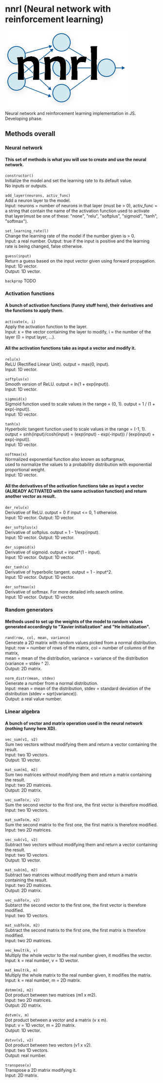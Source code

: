 # nnrl (Neural network with reinforcement learning)
![alt text](logo.png)

Neural network and reinforcement learning implementation in JS.\
Developing phase.

## Methods overall
### Neural network
#### This set of methods is what you will use to create and use the neural network.
```constructor()```\
Initialize the model and set the learning rate to its default value.\
No inputs or outputs.

```add_layer(neurons, activ_func)```\
Add a neuron layer to the model.\
Input: neurons = number of neurons in that layer (must be > 0), activ_func = a string that contain the name of the activation function used to activate that layer(must be one of these: "none", "relu", "softplus", "sigmoid", "tanh", "softmax"). 

```set_learning_rate(l)```\
Change the learning rate of the model if the number given is > 0.\
Input: a real number. Output: true if the input is positive and the learning rate is being changed, false otherwise.

```guess(input)```\
Return a guess based on the input vector given using forward propagation.\
Input: 1D vector.\
Output: 1D vector.

```backprop``` TODO

### Activation functions
#### A bunch of activation functions (funny stuff here), their derivatives and the functions to apply them.
```activate(x, i)```\
Apply the activation function to the layer.\
Input: x = the vector containing the layer to modify, i = the number of the layer (0 = input layer, ...).

#### All the activation functions take as input a vector and modify it.
```relu(x)```\
ReLU (Rectified Linear Unit). output = max(0, input).\
Input: 1D vector.

```softplus(x)```\
Smooth version of ReLU. output = ln(1 + exp(input)).\
Input: 1D vector.

```sigmoid(x)```\
Sigmoid function used to scale values in the range = (0, 1). output = 1 / (1 + exp(-input)).\
Input: 1D vector.

```tanh(x)```\
Hyperbolic tangent function used to scale values in the range = (-1, 1).\
output = sinh(input)/cosh(input) = (exp(input) - exp(-input)) / (exp(input) + exp(-input)).\
Input: 1D vector.

```softmax(x)```\
Normalized exponential function also known as softargmax,\
used to normalize the values to a probability distribution with exponential proportional weight.\
Input: 1D vector.

#### All the derivatives of the activation functions take as input a vector (ALREADY ACTIVATED with the same activation function) and return another vector as result.
```der_relu(x)```\
Derivative of ReLU. output = 0 if input <= 0, 1 otherwise.\
Input: 1D vector. Output: 1D vector.

```der_softplus(x)```\
Derivative of softplus. output = 1 - 1/exp(input). \
Input: 1D vector. Output: 1D vector.

```der_sigmoid(x)```\
Derivative of sigmoid. output = input*(1 - input).\
Input: 1D vector. Output: 1D vector.

```der_tanh(x)```\
Derivative of hyperbolic tangent. output = 1 - input^2.\
Input: 1D vector. Output: 1D vector.

```der_softmax(x)```\
Derivative of softmax. For more detailed info search online.\
Input: 1D vector. Output: 1D vector.

### Random generators
#### Methods used to set up the weights of the model to random values generated accordingly to "Xavier initialization" and "He initialization".
```rand(row, col, mean, variance)```\
Generate a 2D matrix with random values picked from a normal distribution.\
Input: row = number of rows of the matrix, col = number of columns of the matrix,\
mean = mean of the distribution, variance = variance of the distribution (variance = stdev ^ 2).\
Output: 2D matrix.

```norm_distr(mean, stdev)```\
Generate a number from a normal distribution.\
Input: mean = mean of the distribution, stdev = standard deviation of the distribution (stdev = sqrt(variance)).\
Output: a real value number.

### Linear algebra
#### A bunch of vector and matrix operation used in the neural network (nothing funny here XD).
```vec_sum(v1, v2)```\
Sum two vectors without modifying them and return a vector containing the result.\
Input: two 1D vectors.\
Output: 1D vector.

```mat_sum(m1, m2)```\
Sum two matrices without modifying them and return a matrix containing the result.\
Input: two 2D matrices.\
Output: 2D matrix.

```vec_sumTo(v, v2)```\
Sum the second vector to the first one, the first vector is therefore modified.\
Input: two 1D vectors.

```mat_sumTo(m, m2)```\
Sum the second matrix to the first one, the first matrix is therefore modified.\
Input: two 2D matrices.

```vec_sub(v1, v2)```\
Subtract two vectors without modifying them and return a vector containing the result.\
Input: two 1D vectors.\
Output: 1D vector.

```mat_sub(m1, m2)```\
Subtract two matrices without modifying them and return a matrix containing the result.\
Input: two 2D matrices.\
Output: 2D matrix.

```vec_subTo(v, v2)```\
Subtarct the second vector to the first one, the first vector is therefore modified.\
Input: two 1D vectors.

```mat_subTo(m, m2)```\
Subtract the second matrix to the first one, the first matrix is therefore modified.\
Input: two 2D matrices.

```vec_kmult(k, v)```\
Multiply the whole vector to the real number given, it modifies the vector.\
Input: k = real number, v = 1D vector.

```mat_kmult(k, m)```\
Multiply the whole matrix to the real number given, it modifies the matrix.\
Input: k = real number, m = 2D matrix.

```dotmm(m1, m2)```\
Dot product between two matrices (m1 x m2).\
Input: two 2D matrices.\
Output: 2D matrix.

```dotvm(v, m)```\
Dot product between a vector and a matrix (v x m).\
Input: v = 1D vector, m = 2D matrix.\
Output: 1D vector.

```dotvv(v1, v2)```\
Dot product between two vectors (v1 x v2).\
Input: two 1D vectors.\
Output: real number.

```transpose(x)```\
Transpose a 2D matrix modifying it.\
Input: 2D matrix.
